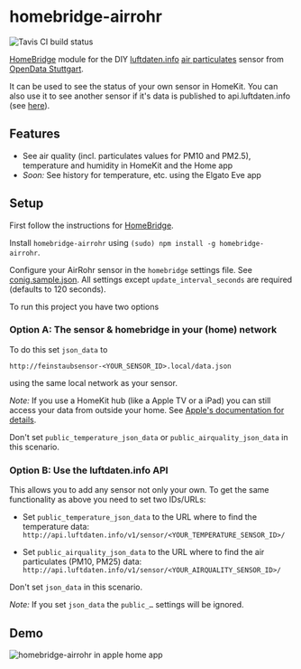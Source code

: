 # homebridge-airrohr

![Tavis CI build status](https://travis-ci.org/toto/homebridge-airrohr.svg?branch=master)

[HomeBridge](http://github.com/nfarina/homebridge) module for the DIY [luftdaten.info](https://luftdaten.info) [air particulates](https://en.wikipedia.org/wiki/Particulates) sensor from [OpenData Stuttgart](ttps://github.com/opendata-stuttgart/).

It can be used to see the status of your own sensor in HomeKit. You can also use it to see another sensor if it's data is published to api.luftdaten.info (see [here](http://luftdaten.info/faq/#toggle-id-8)).

## Features

- See air quality (incl. particulates values for PM10 and PM2.5), temperature and humidity in HomeKit and the Home app
- _Soon:_ See history for temperature, etc. using the Elgato Eve app 

## Setup

First follow the instructions for [HomeBridge](http://github.com/nfarina/homebridge). 

Install `homebridge-airrohr` using `(sudo) npm install -g homebridge-airrohr`.

Configure your AirRohr sensor in the `homebridge` settings file. See [conig.sample.json](https://github.com/toto/homebridge-airrohr/blob/master/conig.sample.json). All settings except `update_interval_seconds` are required (defaults to 120 seconds).

To run this project you have two options

### Option A: The sensor & homebridge in your (home) network

To do this set `json_data` to

`http://feinstaubsensor-<YOUR_SENSOR_ID>.local/data.json`

using the same local network as your sensor. 

*Note:* If you use a HomeKit hub (like a Apple TV or a iPad) you can still access your data from outside your home. See [Apple's documentation for details](https://support.apple.com/en-us/HT207057).

Don't set `public_temperature_json_data` or `public_airquality_json_data` in this scenario.

### Option B: Use the luftdaten.info API

This allows you to add any sensor not only your own. To get the same functionality as above you need to set two IDs/URLs:

- Set `public_temperature_json_data` to the URL where to find the temperature data:  `http://api.luftdaten.info/v1/sensor/<YOUR_TEMPERATURE_SENSOR_ID>/` 

- Set `public_airquality_json_data` to the URL where to find the air particulates (PM10, PM25) data:  `http://api.luftdaten.info/v1/sensor/<YOUR_AIRQUALITY_SENSOR_ID>/` 

Don't set `json_data` in this scenario.

*Note:* If you set `json_data` the `public_…` settings will be ignored.

## Demo

![homebridge-airrohr in apple home app](https://github.com/toto/homebridge-airrohr/raw/master/screenshot.jpeg)

